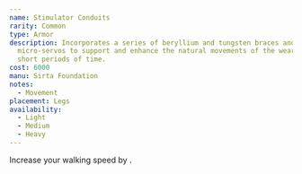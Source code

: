 ```yaml
---
name: Stimulator Conduits
rarity: Common
type: Armor
description: Incorporates a series of beryllium and tungsten braces and
  micro-servos to support and enhance the natural movements of the wearer for
  short periods of time.
cost: 6000
manu: Sirta Foundation
notes:
  - Movement
placement: Legs
availability:
  - Light
  - Medium
  - Heavy
---
```

Increase your walking speed by <me-distance length="15" />.
